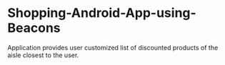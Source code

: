 # Shopping-Android-App-using-Beacons
Application provides user customized list of discounted products of the aisle closest to the user.
